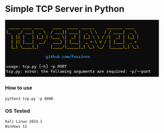 # Simple TCP Server in Python

![tcp](https://github.com/foxzinnx/tcp-server/blob/d98830841e35be4c1da75c56828967c8e842c373/tcpserver.png)

### How to use

```
python3 tcp.py -p 8080
```
### OS Tested
```
Kali Linux 2024.1
Windows 11
```
